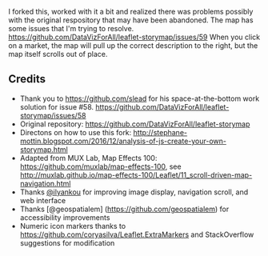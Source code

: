 I forked this, worked with it a bit and realized there was problems possibly with the original respository that may have been abandoned. The map has some issues that I'm trying to resolve. https://github.com/DataVizForAll/leaflet-storymap/issues/59
When you click on a market, the map will pull up the correct description to the right, but the map itself scrolls out of place. 

## Credits
- Thank you to https://github.com/slead for his space-at-the-bottom work solution for issue #58. 
   https://github.com/DataVizForAll/leaflet-storymap/issues/58
- Original repository: https://github.com/DataVizForAll/leaflet-storymap
- Directons on how to use this fork: http://stephane-mottin.blogspot.com/2016/12/analysis-of-js-create-your-own-storymap.html
- Adapted from MUX Lab, Map Effects 100: https://github.com/muxlab/map-effects-100, see http://muxlab.github.io/map-effects-100/Leaflet/11_scroll-driven-map-navigation.html
- Thanks [@ilyankou](https://github.com/ilyankou) for improving image display, navigation scroll, and web interface
- Thanks [@geospatialem] (https://github.com/geospatialem) for accessibility improvements
- Numeric icon markers thanks to https://github.com/coryasilva/Leaflet.ExtraMarkers and StackOverflow suggestions for modification
